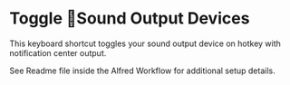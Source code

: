 # Toggle Sound Output Devices

This keyboard shortcut toggles your sound output device on hotkey with notification center output.

See Readme file inside the Alfred Workflow for additional setup details.

